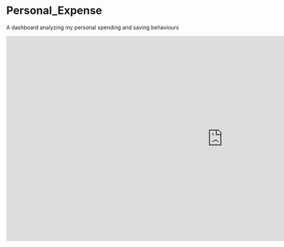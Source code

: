 # Personal_Expense
A dashboard analyzing my personal spending and saving behaviours
<iframe title="personal_expense" width="1140" height="541.25" src="https://app.powerbi.com/reportEmbed?reportId=2340aeb5-4cc0-4ee3-8af0-e33ffe09c85a&autoAuth=true&ctid=7d4ff8a4-9b40-4e12-ab67-958afdced554" frameborder="0" allowFullScreen="true"></iframe>
